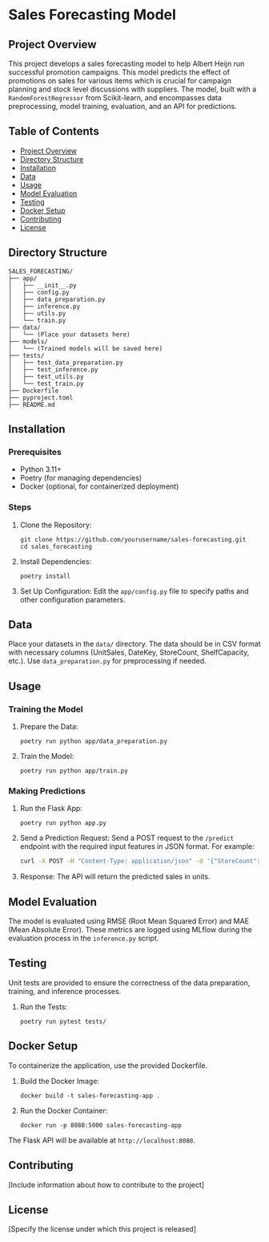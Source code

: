 # Sales Forecasting Model

## Project Overview

This project develops a sales forecasting model to help Albert Heijn run successful promotion campaigns. This model predicts the effect of promotions on sales for various items which is crucial for campaign planning and stock level discussions with suppliers.
The model, built with a `RandomForestRegressor` from Scikit-learn, and encompasses data preprocessing, model training, evaluation, and an API for predictions.

## Table of Contents

- [Project Overview](#project-overview)
- [Directory Structure](#directory-structure)
- [Installation](#installation)
- [Data](#data)
- [Usage](#usage)
- [Model Evaluation](#model-evaluation)
- [Testing](#testing)
- [Docker Setup](#docker-setup)
- [Contributing](#contributing)
- [License](#license)

## Directory Structure

```
SALES_FORECASTING/
├── app/
│   ├── __init__.py
│   ├── config.py
│   ├── data_preparation.py
│   ├── inference.py
│   ├── utils.py
│   └── train.py
├── data/
│   └── (Place your datasets here)
├── models/
│   └── (Trained models will be saved here)
├── tests/
│   ├── test_data_preparation.py
│   ├── test_inference.py
│   ├── test_utils.py
│   └── test_train.py
├── Dockerfile
├── pyproject.toml
├── README.md
```

## Installation

### Prerequisites

- Python 3.11+
- Poetry (for managing dependencies)
- Docker (optional, for containerized deployment)

### Steps

1. Clone the Repository:
   ```
   git clone https://github.com/yourusername/sales-forecasting.git
   cd sales_forecasting
   ```

2. Install Dependencies:
   ```
   poetry install
   ```

3. Set Up Configuration:
   Edit the `app/config.py` file to specify paths and other configuration parameters.

## Data

Place your datasets in the `data/` directory. The data should be in CSV format with necessary columns (UnitSales, DateKey, StoreCount, ShelfCapacity, etc.). Use `data_preparation.py` for preprocessing if needed.

## Usage

### Training the Model

1. Prepare the Data:
   ```
   poetry run python app/data_preparation.py
   ```

2. Train the Model:
   ```
   poetry run python app/train.py
   ```

### Making Predictions

1. Run the Flask App:
   ```
   poetry run python app.py
   ```

2. Send a Prediction Request:
   Send a POST request to the `/predict` endpoint with the required input features in JSON format. For example:

   ```bash
   curl -X POST -H "Content-Type: application/json" -d '{"StoreCount": 5, "ShelfCapacity": 100, "PromoShelfCapacity": 50, "IsPromo": 1, "ItemNumber": 12345, "CategoryCode": 678, "GroupCode": 9, "UnitSales": 10, "DateKey": "20230829"}' http://127.0.0.1:5000/predict
   ```

3. Response:
   The API will return the predicted sales in units.

## Model Evaluation

The model is evaluated using RMSE (Root Mean Squared Error) and MAE (Mean Absolute Error). These metrics are logged using MLflow during the evaluation process in the `inference.py` script.

## Testing

Unit tests are provided to ensure the correctness of the data preparation, training, and inference processes.

1. Run the Tests:
   ```
   poetry run pytest tests/
   ```

## Docker Setup

To containerize the application, use the provided Dockerfile.

1. Build the Docker Image:
   ```
   docker build -t sales-forecasting-app .
   ```

2. Run the Docker Container:
   ```
   docker run -p 8080:5000 sales-forecasting-app
   ```

The Flask API will be available at `http://localhost:8080`.

## Contributing

[Include information about how to contribute to the project]

## License

[Specify the license under which this project is released]
